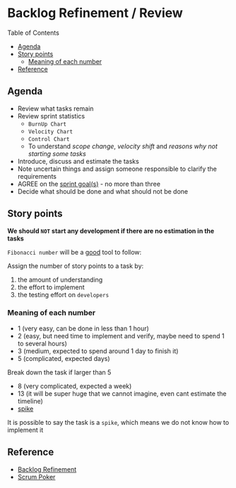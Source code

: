 # Backlog Refinement / Review <!-- omit in toc -->

Table of Contents

- [Agenda](#agenda)
- [Story points](#story-points)
  - [Meaning of each number](#meaning-of-each-number)
- [Reference](#reference)

## Agenda

- Review what tasks remain
- Review sprint statistics
  - `BurnUp Chart`
  - `Velocity Chart`
  - `Control Chart`
  - To understand _scope change_, _velocity shift_ and _reasons why not starting some tasks_
- Introduce, discuss and estimate the tasks
- Note uncertain things and assign someone responsible to clarify the requirements
- AGREE on the [sprint goal(s)](https://www.scrum.org/resources/what-sprint-goal) - no more than three
- Decide what should be done and what should not be done

## Story points

**We should `NOT` start any development if there are no estimation in the tasks**

`Fibonacci number` will be a [good](https://www.mountaingoatsoftware.com/blog/why-the-fibonacci-sequence-works-well-for-estimating "https://www.mountaingoatsoftware.com/blog/why-the-fibonacci-sequence-works-well-for-estimating") tool to follow:

Assign the number of story points to a task by:

1. the amount of understanding
2. the effort to implement
3. the testing effort on `developers`

### Meaning of each number

- 1 (very easy, can be done in less than 1 hour)
- 2 (easy, but need time to implement and verify, maybe need to spend 1 to several hours)
- 3 (medium, expected to spend around 1 day to finish it)
- 5 (complicated, expected days)

Break down the task if larger than 5

- 8 (very complicated, expected a week)
- 13 (it will be super huge that we cannot imagine, even cant estimate the timeline)
- [spike](https://www.visual-paradigm.com/scrum/what-is-scrum-spike "https://www.visual-paradigm.com/scrum/what-is-scrum-spike")

It is possible to say the task is a `spike`, which means we do not know how to implement it

## Reference

- [Backlog Refinement](https://www.atlassian.com/agile/scrum/backlog-refinement "https://www.atlassian.com/agile/scrum/backlog-refinement")
- [Scrum Poker](https://www.scrumpoker-online.org/en)
